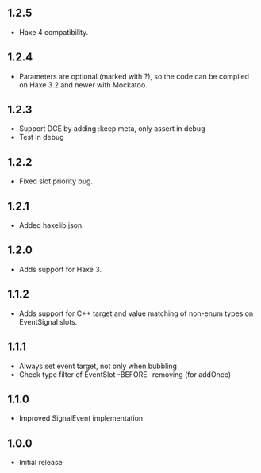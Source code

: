 ## 1.2.5

- Haxe 4 compatibility.

## 1.2.4

- Parameters are optional (marked with ?), so the code can be compiled on Haxe 3.2 and newer with Mockatoo.

## 1.2.3

- Support DCE by adding :keep meta, only assert in debug
- Test in debug

## 1.2.2

- Fixed slot priority bug.

## 1.2.1

- Added haxelib.json.

## 1.2.0

- Adds support for Haxe 3.

## 1.1.2

- Adds support for C++ target and value matching of non-enum types on EventSignal slots.

## 1.1.1	

- Always set event target, not only when bubbling
- Check type filter of EventSlot -BEFORE- removing (for addOnce)

## 1.1.0

- Improved SignalEvent implementation

## 1.0.0

- Initial release
